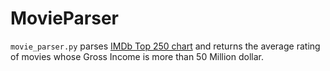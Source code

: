 MovieParser
===========

`movie_parser.py` parses [IMDb Top 250 chart](http://www.imdb.com/chart/top) and returns the average rating of movies whose Gross Income is more than 50 Million dollar.
